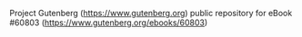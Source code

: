 Project Gutenberg (https://www.gutenberg.org) public repository for eBook #60803 (https://www.gutenberg.org/ebooks/60803)
